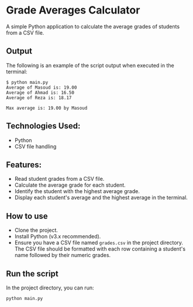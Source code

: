 # Grade Averages Calculator

A simple Python application to calculate the average grades of students from a CSV file.

## Output

The following is an example of the script output when executed in the terminal:

```shell
$ python main.py
Average of Masoud is: 19.00
Average of Ahmad is: 16.50
Average of Reza is: 18.17

Max average is: 19.00 by Masoud
```

## Technologies Used:

- Python
- CSV file handling

## Features:

- Read student grades from a CSV file.
- Calculate the average grade for each student.
- Identify the student with the highest average grade.
- Display each student's average and the highest average in the terminal.

## How to use

- Clone the project.
- Install Python (v3.x recommended).
- Ensure you have a CSV file named `grades.csv` in the project directory. The CSV file should be formatted with each row containing a student's name followed by their numeric
  grades.

## Run the script

In the project directory, you can run:

`python main.py`
